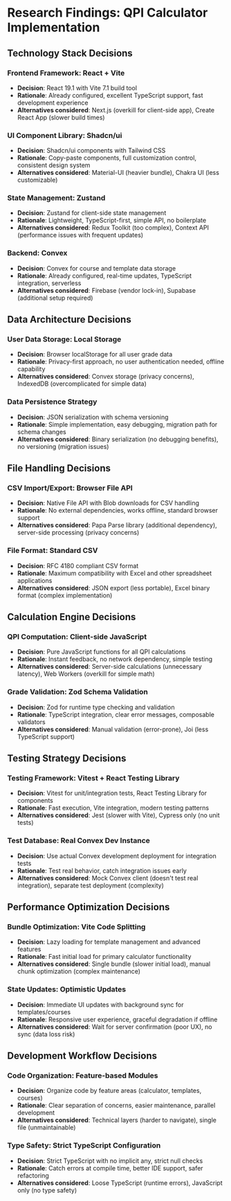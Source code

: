 # Research Findings: QPI Calculator Implementation

## Technology Stack Decisions

### Frontend Framework: React + Vite
- **Decision**: React 19.1 with Vite 7.1 build tool
- **Rationale**: Already configured, excellent TypeScript support, fast development experience
- **Alternatives considered**: Next.js (overkill for client-side app), Create React App (slower build times)

### UI Component Library: Shadcn/ui
- **Decision**: Shadcn/ui components with Tailwind CSS
- **Rationale**: Copy-paste components, full customization control, consistent design system
- **Alternatives considered**: Material-UI (heavier bundle), Chakra UI (less customizable)

### State Management: Zustand
- **Decision**: Zustand for client-side state management
- **Rationale**: Lightweight, TypeScript-first, simple API, no boilerplate
- **Alternatives considered**: Redux Toolkit (too complex), Context API (performance issues with frequent updates)

### Backend: Convex
- **Decision**: Convex for course and template data storage
- **Rationale**: Already configured, real-time updates, TypeScript integration, serverless
- **Alternatives considered**: Firebase (vendor lock-in), Supabase (additional setup required)

## Data Architecture Decisions

### User Data Storage: Local Storage
- **Decision**: Browser localStorage for all user grade data
- **Rationale**: Privacy-first approach, no user authentication needed, offline capability
- **Alternatives considered**: Convex storage (privacy concerns), IndexedDB (overcomplicated for simple data)

### Data Persistence Strategy
- **Decision**: JSON serialization with schema versioning
- **Rationale**: Simple implementation, easy debugging, migration path for schema changes
- **Alternatives considered**: Binary serialization (no debugging benefits), no versioning (migration issues)

## File Handling Decisions

### CSV Import/Export: Browser File API
- **Decision**: Native File API with Blob downloads for CSV handling
- **Rationale**: No external dependencies, works offline, standard browser support
- **Alternatives considered**: Papa Parse library (additional dependency), server-side processing (privacy concerns)

### File Format: Standard CSV
- **Decision**: RFC 4180 compliant CSV format
- **Rationale**: Maximum compatibility with Excel and other spreadsheet applications
- **Alternatives considered**: JSON export (less portable), Excel binary format (complex implementation)

## Calculation Engine Decisions

### QPI Computation: Client-side JavaScript
- **Decision**: Pure JavaScript functions for all QPI calculations
- **Rationale**: Instant feedback, no network dependency, simple testing
- **Alternatives considered**: Server-side calculations (unnecessary latency), Web Workers (overkill for simple math)

### Grade Validation: Zod Schema Validation
- **Decision**: Zod for runtime type checking and validation
- **Rationale**: TypeScript integration, clear error messages, composable validators
- **Alternatives considered**: Manual validation (error-prone), Joi (less TypeScript support)

## Testing Strategy Decisions

### Testing Framework: Vitest + React Testing Library
- **Decision**: Vitest for unit/integration tests, React Testing Library for components
- **Rationale**: Fast execution, Vite integration, modern testing patterns
- **Alternatives considered**: Jest (slower with Vite), Cypress only (no unit tests)

### Test Database: Real Convex Dev Instance
- **Decision**: Use actual Convex development deployment for integration tests
- **Rationale**: Test real behavior, catch integration issues early
- **Alternatives considered**: Mock Convex client (doesn't test real integration), separate test deployment (complexity)

## Performance Optimization Decisions

### Bundle Optimization: Vite Code Splitting
- **Decision**: Lazy loading for template management and advanced features
- **Rationale**: Fast initial load for primary calculator functionality
- **Alternatives considered**: Single bundle (slower initial load), manual chunk optimization (complex maintenance)

### State Updates: Optimistic Updates
- **Decision**: Immediate UI updates with background sync for templates/courses
- **Rationale**: Responsive user experience, graceful degradation if offline
- **Alternatives considered**: Wait for server confirmation (poor UX), no sync (data loss risk)

## Development Workflow Decisions

### Code Organization: Feature-based Modules
- **Decision**: Organize code by feature areas (calculator, templates, courses)
- **Rationale**: Clear separation of concerns, easier maintenance, parallel development
- **Alternatives considered**: Technical layers (harder to navigate), single file (unmaintainable)

### Type Safety: Strict TypeScript Configuration
- **Decision**: Strict TypeScript with no implicit any, strict null checks
- **Rationale**: Catch errors at compile time, better IDE support, safer refactoring
- **Alternatives considered**: Loose TypeScript (runtime errors), JavaScript only (no type safety)
